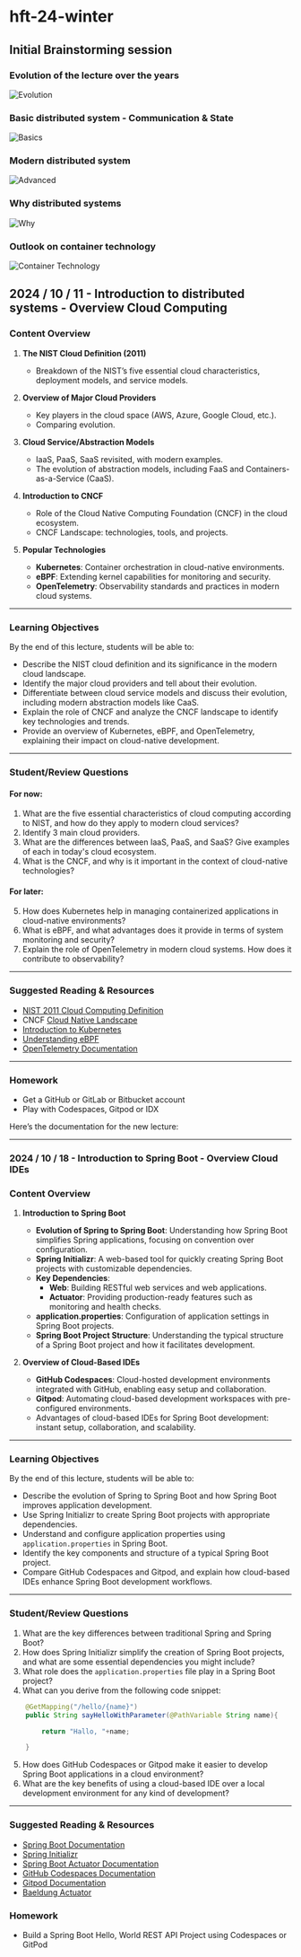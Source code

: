 # hft-24-winter

## Initial Brainstorming session

### Evolution of the lecture over the years

![Evolution](/images/2024_11_10_lecture_evolution.png)

### Basic distributed system - Communication & State

![Basics](/images/2024_11_10_basic_distributed_system.png)

### Modern distributed system 

![Advanced](/images/2024_11_10_modern_distributed_environment.png)

### Why distributed systems

![Why](/images/2024_11_10_brainstorm_why_distribution.png)

### Outlook on container technology

![Container Technology](/images/2024_11_10_container_technology.png)


## **2024 / 10 / 11 - Introduction to distributed systems - Overview Cloud Computing**  

### **Content Overview**
1. **The NIST Cloud Definition (2011)**
   - Breakdown of the NIST’s five essential cloud characteristics, deployment models, and service models.
  
2. **Overview of Major Cloud Providers**
   - Key players in the cloud space (AWS, Azure, Google Cloud, etc.).
   - Comparing evolution.

3. **Cloud Service/Abstraction Models**
   - IaaS, PaaS, SaaS revisited, with modern examples.
   - The evolution of abstraction models, including FaaS and Containers-as-a-Service (CaaS).

4. **Introduction to CNCF**
   - Role of the Cloud Native Computing Foundation (CNCF) in the cloud ecosystem.
   - CNCF Landscape: technologies, tools, and projects.

5. **Popular Technologies**
   - **Kubernetes**: Container orchestration in cloud-native environments.
   - **eBPF**: Extending kernel capabilities for monitoring and security.
   - **OpenTelemetry**: Observability standards and practices in modern cloud systems.

---

### **Learning Objectives**
By the end of this lecture, students will be able to:
- Describe the NIST cloud definition and its significance in the modern cloud landscape.
- Identify the major cloud providers and tell about their evolution.
- Differentiate between cloud service models and discuss their evolution, including modern abstraction models like CaaS.
- Explain the role of CNCF and analyze the CNCF landscape to identify key technologies and trends.
- Provide an overview of Kubernetes, eBPF, and OpenTelemetry, explaining their impact on cloud-native development.

---

### **Student/Review Questions**
#### For now:
1. What are the five essential characteristics of cloud computing according to NIST, and how do they apply to modern cloud services?
2. Identify 3 main cloud providers.
3. What are the differences between IaaS, PaaS, and SaaS? Give examples of each in today's cloud ecosystem.
4. What is the CNCF, and why is it important in the context of cloud-native technologies?
#### For later:
5. How does Kubernetes help in managing containerized applications in cloud-native environments?
6. What is eBPF, and what advantages does it provide in terms of system monitoring and security?
7. Explain the role of OpenTelemetry in modern cloud systems. How does it contribute to observability?

---

### **Suggested Reading & Resources**
- [NIST 2011 Cloud Computing Definition](https://nvlpubs.nist.gov/nistpubs/Legacy/SP/nistspecialpublication800-145.pdf)
- CNCF [Cloud Native Landscape](https://landscape.cncf.io/)
- [Introduction to Kubernetes](https://kubernetes.io/docs/tutorials/)
- [Understanding eBPF](https://ebpf.io/)
- [OpenTelemetry Documentation](https://opentelemetry.io/docs/)

---

### Homework

- Get a GitHub or GitLab or Bitbucket account
- Play with Codespaces, Gitpod or IDX

Here’s the documentation for the new lecture:

---

### **2024 / 10 / 18 - Introduction to Spring Boot - Overview Cloud IDEs**  

### **Content Overview**

1. **Introduction to Spring Boot**
   - **Evolution of Spring to Spring Boot**: Understanding how Spring Boot simplifies Spring applications, focusing on convention over configuration.
   - **Spring Initializr**: A web-based tool for quickly creating Spring Boot projects with customizable dependencies.
   - **Key Dependencies**:
     - **Web**: Building RESTful web services and web applications.
     - **Actuator**: Providing production-ready features such as monitoring and health checks.
   - **application.properties**: Configuration of application settings in Spring Boot projects.
   - **Spring Boot Project Structure**: Understanding the typical structure of a Spring Boot project and how it facilitates development.

2. **Overview of Cloud-Based IDEs**
   - **GitHub Codespaces**: Cloud-hosted development environments integrated with GitHub, enabling easy setup and collaboration.
   - **Gitpod**: Automating cloud-based development workspaces with pre-configured environments.
   - Advantages of cloud-based IDEs for Spring Boot development: instant setup, collaboration, and scalability.

---

### **Learning Objectives**
By the end of this lecture, students will be able to:
- Describe the evolution of Spring to Spring Boot and how Spring Boot improves application development.
- Use Spring Initializr to create Spring Boot projects with appropriate dependencies.
- Understand and configure application properties using `application.properties` in Spring Boot.
- Identify the key components and structure of a typical Spring Boot project.
- Compare GitHub Codespaces and Gitpod, and explain how cloud-based IDEs enhance Spring Boot development workflows.

---

### **Student/Review Questions**
1. What are the key differences between traditional Spring and Spring Boot?
2. How does Spring Initializr simplify the creation of Spring Boot projects, and what are some essential dependencies you might include?
3. What role does the `application.properties` file play in a Spring Boot project?
4. What can you derive from the following code snippet:
```java
	@GetMapping("/hello/{name}")
	public String sayHelloWithParameter(@PathVariable String name){

		return "Hallo, "+name;

	}
```
5. How does GitHub Codespaces or Gitpod make it easier to develop Spring Boot applications in a cloud environment?
6. What are the key benefits of using a cloud-based IDE over a local development environment for any kind of development?

---

### **Suggested Reading & Resources**
- [Spring Boot Documentation](https://spring.io/projects/spring-boot)
- [Spring Initializr](https://start.spring.io/)
- [Spring Boot Actuator Documentation](https://docs.spring.io/spring-boot/docs/current/reference/html/actuator.html)
- [GitHub Codespaces Documentation](https://github.com/features/codespaces)
- [Gitpod Documentation](https://www.gitpod.io/docs)
- [Baeldung Actuator](https://www.baeldung.com/spring-boot-actuator-enable-endpoints)

### Homework
- Build a Spring Boot Hello, World REST API Project using Codespaces or GitPod

